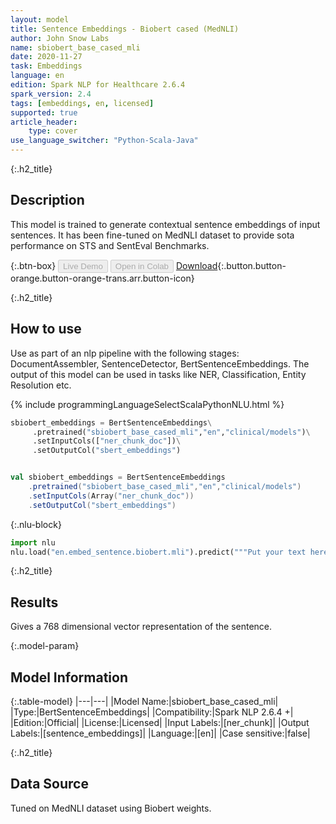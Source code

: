 ```yaml
---
layout: model
title: Sentence Embeddings - Biobert cased (MedNLI)
author: John Snow Labs
name: sbiobert_base_cased_mli
date: 2020-11-27
task: Embeddings
language: en
edition: Spark NLP for Healthcare 2.6.4
spark_version: 2.4
tags: [embeddings, en, licensed]
supported: true
article_header:
    type: cover
use_language_switcher: "Python-Scala-Java"
---
```


{:.h2_title}
## Description

This model is trained to generate contextual sentence embeddings of input sentences. It has been fine-tuned on MedNLI dataset to provide sota performance on STS and SentEval Benchmarks.


{:.btn-box}
<button class="button button-orange" disabled>Live Demo</button>
<button class="button button-orange" disabled>Open in Colab</button>
[Download](https://s3.amazonaws.com/auxdata.johnsnowlabs.com/clinical/models/sbiobert_base_cased_mli_en_2.6.4_2.4_1606225728763.zip){:.button.button-orange.button-orange-trans.arr.button-icon}

{:.h2_title}
## How to use

Use as part of an nlp pipeline with the following stages: DocumentAssembler, SentenceDetector, BertSentenceEmbeddings. The output of this model can be used in tasks like NER, Classification, Entity Resolution etc.
    
<div class="tabs-box" markdown="1">

{% include programmingLanguageSelectScalaPythonNLU.html %}

```python
sbiobert_embeddings = BertSentenceEmbeddings\
     .pretrained("sbiobert_base_cased_mli","en","clinical/models")\
     .setInputCols(["ner_chunk_doc"])\
     .setOutputCol("sbert_embeddings")

```

```scala

val sbiobert_embeddings = BertSentenceEmbeddings
    .pretrained("sbiobert_base_cased_mli","en","clinical/models")
    .setInputCols(Array("ner_chunk_doc"))
    .setOutputCol("sbert_embeddings")

```



{:.nlu-block}
```python
import nlu
nlu.load("en.embed_sentence.biobert.mli").predict("""Put your text here.""")
```

</div>

{:.h2_title}
## Results
Gives a 768 dimensional vector representation of the sentence.

{:.model-param}
## Model Information

{:.table-model}
|---|---|
|Model Name:|sbiobert_base_cased_mli|
|Type:|BertSentenceEmbeddings|
|Compatibility:|Spark NLP 2.6.4 +|
|Edition:|Official|
|License:|Licensed|
|Input Labels:|[ner_chunk]|
|Output Labels:|[sentence_embeddings]|
|Language:|[en]|
|Case sensitive:|false|

{:.h2_title}
## Data Source
Tuned on MedNLI dataset using Biobert weights.

